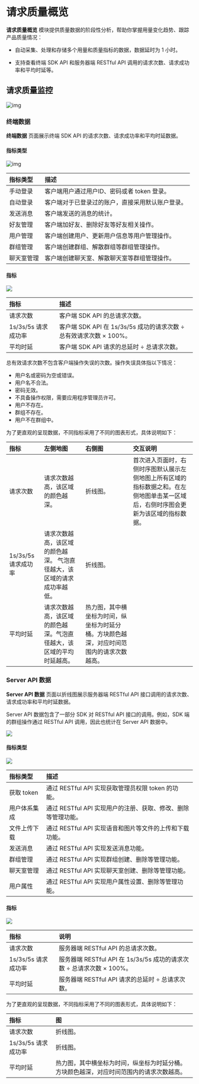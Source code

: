 ﻿# 请求质量概览

<Toc />

**请求质量概览** 模块提供质量数据的阶段性分析，帮助你掌握用量变化趋势、跟踪产品质量情况：

- 自动采集、处理和存储多个用量和质量指标的数据，数据延时为 1 小时。

- 支持查看终端 SDK API 和服务器端 RESTful API 调用的请求次数、请求成功率和平均时延等。

## 请求质量监控

![img](/images/console/requestmonitor/terminalsum.png)

### 终端数据

**终端数据** 页面展示终端 SDK API 的请求次数、请求成功率和平均时延数据。

#### 指标类型

![img](/images/console/requestmonitor/terminalindextype.png)

| 指标类型  | 描述  |
| :----------- | :-------------------------------- |
|手动登录 |客户端用户通过用户ID、密码或者 token 登录。|
|自动登录 |客户端对于已登录过的账户，直接采用默认账户登录。|
|发送消息 |客户端发送的消息的统计。|
|好友管理 |客户端加好友、删除好友等好友相关操作。|
|用户管理 |客户端创建用户、更新用户信息等用户管理操作。|
|群组管理 |客户端创建群组、解散群组等群组管理操作。|
|聊天室管理 |客户端创建聊天室、解散聊天室等群组管理操作。|

#### 指标

![](/images/console/requestmonitor/terminalindex.png)

|指标|描述|
| :----------- | :-------------------------------- |
|请求次数|客户端 SDK API 的总请求次数。|
|1s/3s/5s 请求成功率|客户端 SDK API 在 1s/3s/5s 成功的请求次数 ÷ 总有效请求次数 × 100%。|
|平均时延|客户端 SDK API 请求的总延时 ÷ 总请求次数。|

总有效请求次数不包含客户端操作失误的次数。操作失误具体指以下情况：
- 用户名或密码为空或错误。
- 用户名不合法。
- 密码无效。
- 不具备操作权限，需要应用程序管理员许可。
- 用户不存在。
- 群组不存在。
- 用户不在群组中。

为了更直观的呈现数据，不同指标采用了不同的图表形式，具体说明如下：

|指标|左侧地图|右侧图|交互说明|
| :------- | :----- | :------------------------ | :------- |
|请求次数|请求次数越高，该区域的颜色越深。|折线图。|首次进入页面时，右侧时序图默认展示左侧地图上所有区域的指标数据之和。在左侧地图单击某一区域后，右侧时序图会更新为该区域的指标数据。|
|1s/3s/5s 请求成功率|请求次数越高，该区域的颜色越深。 气泡直径越大，该区域的请求成功率越低。|折线图。| |
|平均时延|请求次数越高，该区域的颜色越深。气泡直径越大，该区域的平均时延越高。|热力图，其中横坐标为时间，纵坐标为时延分桶。方块颜色越深，对应时间范围内的请求次数越高。|  |

### Server API 数据

**Server API 数据** 页面以折线图展示服务器端 RESTful API 接口调用的请求次数、请求成功率和平均时延数据。

Server API 数据包含了一部分 SDK 对 RESTful API 接口的调用。例如，SDK 端的群组操作通过 RESTful API 调用，因此也统计在 Server API 数据中。

![](/images/console/requestmonitor/serverapidata.png)

#### 指标类型
![](/images/console/requestmonitor/serverapiindexdata.png)

|指标类型|描述|
| :----------- | :-------------------------------- |
|获取 token|通过 RESTful API 实现获取管理员权限 token 的功能。|
|用户体系集成|通过 RESTful API 实现用户的注册、获取、修改、删除等管理功能。|
|文件上传下载|通过 RESTful API 实现语音和图片等文件的上传和下载功能。|
|发送消息|通过 RESTful API 实现发送消息功能。|
|群组管理|通过 RESTful API 实现群组创建、删除等管理功能。|
|聊天室管理|通过 RESTful API 实现聊天室创建、删除等管理功能。|
|用户属性|通过 RESTful API 实现用户属性设置、删除等管理功能。|

#### 指标

![](/images/console/requestmonitor/serverapiindex.png)

|指标|说明|
| :----------- | :-------------------------------- |
|请求次数|服务器端 RESTful API 的总请求次数。|
|1s/3s/5s 请求成功率|服务器端 RESTful API 在 1s/3s/5s 成功的请求次数 ÷ 总请求次数 × 100%。|
|平均时延|服务器端 RESTful API 请求的总延时 ÷ 总请求次数。|

为了更直观的呈现数据，不同指标采用了不同的图表形式，具体说明如下：

|指标|图|
| :----------- | :-------------------------------- |
|请求次数|折线图。|
|1s/3s/5s 请求成功率|折线图。|
|平均时延|热力图，其中横坐标为时间，纵坐标为时延分桶。方块颜色越深，对应时间范围内的请求次数越高。|

